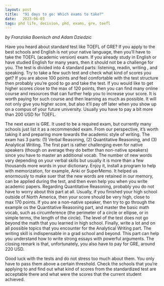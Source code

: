 ```yaml
---
layout: post
title:  "91 days to go: Which exams to take?"
date:   2023-06-03
tags: phd life, decision, phd, exams, gre, toefl
---
```


*by Franziska Boenisch and Adam Dziedzic*

Have you heard about standard test like TOEFL of GRE? If you apply to the best schools and English is not your native language, then you’ll have to take the TOEFL (academic version) exam. If you already study in English or have studied English for many years, then it should not be a challenge for you. The test is divided into 4 standard parts: listening, readin, writing , and speaking. Try to take a few such test and check what kind of scores you get? If you are above 100 points and feel comfortable with the test structure then probably you’re good to go and take the test. If you would like to get higher scores close to the max of 120 points, then you can find many online course and resources that can further help you to increase your score. It is worth paying for such course and then learning as much as possible. It will not only give you higher score, but also it’ll pay off later when you show up on a compus of your future university. Usually you have to pay a bit more than 200 USD for TOEFL.

The next exam is GRE. It used to be a required exam, but currently many schools just list it as a recommended exam. From our perspective, it’s worth taking it and preparing more towards the academic style of writing. The exam has 3 parts: (1) Verbal Reasoning, (2) Quantitative Reasoning, and (3) Analytical Writing. The first part is rather challenging even for native speakers (though on average they do better than non-native speakers) since you have to master an additional vocab. The number of new words vary depending on your verbal skills but usually it is more than a few thousands more words in your dictionary. Enjoy it, install a program to help with memorization, for example, Anki or SuperMemo. It helped us enormously to make suer that the new words are retained in our memory, can be applied during the test, and then even help you when you write academic papers. Regarding Quantitative Reasoning, probably you do not have to worry about this part at all. Usually, if you finished your high school outside of North America, then your score should be very high, close to max 170 points. If you are a non-native speaker, then try to go through the example os the Quantitative Reasoning part, and master the basic math vocab, such as circumference (the perimeter of a circle or ellipse, or in simple terms, the length of the circle). The level of the test does not go beyond the math that you learned in high school. Finally, write a lot and on all possible topics that you encounter for the Analytical Writing part. The writing skill is indispensable in a grad school and beyond. This part can help you understand how to write strong essays with powerful arguments. The closing remark is that, unfortunately, you also have to pay for GRE, around 220 USD.

Good luck with the tests and do not stress too much about them. You only have to pass them above a certain threshold. Check the schools that you’re applying to and find out what kind of scores from the standardized test are acceptable there and what were the scores that the current student achieved. 
